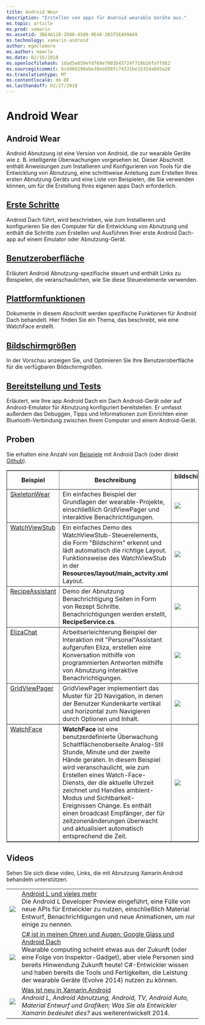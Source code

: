 ```yaml
---
title: Android Wear
description: "Erstellen von apps für Android wearable Geräte aus."
ms.topic: article
ms.prod: xamarin
ms.assetid: 3BE4A128-2D88-4500-9E48-20375EA99A49
ms.technology: xamarin-android
author: mgmclemore
ms.author: mamcle
ms.date: 02/16/2018
ms.openlocfilehash: 1dad5e859efdf69e7003b45724f718b16faffd62
ms.sourcegitcommit: 6cd40d190abe38edd50fc74331be15324a845a28
ms.translationtype: MT
ms.contentlocale: de-DE
ms.lasthandoff: 02/27/2018
---
```

# <a name="android-wear"></a>Android Wear

## <a name="android-wear"></a>Android Wear

Android Abnutzung ist eine Version von Android, die zur wearable Geräte wie z. B. intelligente Überwachungen vorgesehen ist. Dieser Abschnitt enthält Anweisungen zum Installieren und Konfigurieren von Tools für die Entwicklung von Abnutzung, eine schrittweise Anleitung zum Erstellen Ihres ersten Abnutzung Geräts und eine Liste von Beispielen, die Sie verwenden können, um für die Erstellung Ihres eigenen apps Dach erforderlich.

##  <a name="getting-startedandroidwearget-startedindexmd"></a>[Erste Schritte](~/android/wear/get-started/index.md)

Android Dach führt, wird beschrieben, wie zum Installieren und konfigurieren Sie den Computer für die Entwicklung von Abnutzung und enthält die Schritte zum Erstellen und Ausführen Ihrer erste Android Dach-app auf einem Emulator oder Abnutzung-Gerät.

##  <a name="user-interfaceandroidwearuser-interfaceindexmd"></a>[Benutzeroberfläche](~/android/wear/user-interface/index.md)

Erläutert Android Abnutzung-spezifische steuert und enthält Links zu Beispielen, die veranschaulichen, wie Sie diese Steuerelemente verwenden.

##  <a name="platform-featuresandroidwearplatformindexmd"></a>[Plattformfunktionen](~/android/wear/platform/index.md)

Dokumente in diesem Abschnitt werden spezifische Funktionen für Android Dach behandelt. Hier finden Sie ein Thema, das beschreibt, wie eine WatchFace erstellt.

##  <a name="screen-sizesandroidwearscreen-sizesmd"></a>[Bildschirmgrößen](~/android/wear/screen-sizes.md)

In der Vorschau anzeigen Sie, und Optimieren Sie Ihre Benutzeroberfläche für die verfügbaren Bildschirmgrößen.

##  <a name="deployment--testingandroidweardeploy-testindexmd"></a>[Bereitstellung und Tests](~/android/wear/deploy-test/index.md)

Erläutert, wie Ihre app Android Dach ein Dach Android-Gerät oder auf Android-Emulator für Abnutzung konfiguriert bereitstellen. Er umfasst außerdem das Debuggen, Tipps und Informationen zum Einrichten einer Bluetooth-Verbindung zwischen Ihrem Computer und einem Android-Gerät.


<a name="Samples" />

## <a name="samples"></a>Proben

Sie erhalten eine Anzahl von [Beispiele](https://developer.xamarin.com/samples/android/Android%20Wear/) mit Android Dach (oder direkt [Github](https://github.com/xamarin/monodroid-samples/tree/master/wear)). 

<table align="center" border="1" cellpadding="1" cellspacing="1">
  <thead>
      <th>
          <strong>Beispiel</strong>
      </th>
      <th>
          <strong>Beschreibung</strong>
      </th>
      <th>
          <strong>bildschirmabbildung von</strong>
      </th>
  </thead>
  <tbody>
  <tr>
      <td valign="top">
          <a href="https://developer.xamarin.com/samples/SkeletonWear/">SkeletonWear</a>
      </td>
      <td valign="top">
Ein einfaches Beispiel der Grundlagen der wearable-Projekte, einschließlich GridViewPager und interaktive Benachrichtigungen.
      </td>
      <td>
          <img src="Images/skeleton.png" class="tableimg">
      </td>
  </tr>
  <tr>
      <td valign="top">
          <a href="https://developer.xamarin.com/samples/WatchViewStub/">WatchViewStub</a>
      </td>
      <td valign="top">
Ein einfaches Demo des WatchViewStub-Steuerelements, die Form "Bildschirm" erkennt und lädt automatisch die richtige Layout.
Funktionsweise des WatchViewStub in der <b>Resources/layout/main_actvity.xml</b> Layout.
      </td>
      <td>
          <img src="Images/watchview.png" class="tableimg">
      </td>
  </tr>
  <tr>
      <td valign="top">
          <a href="https://developer.xamarin.com/samples/RecipeAssistant/">RecipeAssistant</a>
      </td>
      <td valign="top">
Demo der Abnutzung Benachrichtigung Seiten in Form von Rezept Schritte. Benachrichtigungen werden erstellt, <b>RecipeService.cs</b>.
      </td>
      <td>
          <img src="Images/recipeassist.png" class="tableimg">
      </td>
  </tr>
  <tr>
      <td valign="top">
          <a href="https://developer.xamarin.com/samples/ElizaChat/">ElizaChat</a>
      </td>
      <td valign="top">
Arbeitserleichterung Beispiel der Interaktion mit "Personal"Assistant aufgerufen Eliza, erstellen eine Konversation mithilfe von programmierten Antworten mithilfe von Abnutzung interaktive Benachrichtigungen.
      </td>
      <td>
          <img src="Images/eliza.png" class="tableimg">
      </td>
  </tr>
  <tr>
      <td valign="top">
          <a href="https://developer.xamarin.com/samples/GridViewPager/">GridViewPager</a>
      </td>
      <td valign="top">
GridViewPager implementiert das Muster für 2D Navigation, in denen der Benutzer Kundenkarte vertikal und horizontal zum Navigieren durch Optionen und Inhalt.
      </td>
      <td>
          <img src="Images/gridviewpager.png" class="tableimg">
      </td>
  </tr>
  <tr>
      <td valign="top">
          <a href="https://developer.xamarin.com/samples/monodroid/wear/WatchFace">WatchFace</a>
      </td>
      <td valign="top">
          <b>WatchFace</b> ist eine benutzerdefinierte Überwachung Schaltflächenoberseite Analog-Stil Stunde, Minute und der zweite Hände geraten. In diesem Beispiel wird veranschaulicht, wie zum Erstellen eines Watch-Face-Diensts, der die aktuelle Uhrzeit zeichnet und Handles ambient-Modus und Sichtbarkeit-Ereignissen Change. Es enthält einen broadcast Empfänger, der für zeitzonenänderungen überwacht und aktualisiert automatisch entsprechend die Zeit.
      </td>
      <td>
          <img src="Images/watchface.png" class="tableimg">
      </td>
  </tr>
  </tbody>
</table>

##  <a name="videos"></a>Videos

Sehen Sie sich diese video, Links, die mit Abnutzung Xamarin.Android behandeln unterstützen.

<table align="center" border="0" cellpadding="1" cellspacing="1">
    <tr>
        <td>
        <a href="http://blog.xamarin.com/webinar-recording-android-l-and-so-much-more/"><img src="Images/video-android-l.png" border="0"/ /></td>
        <td><a href="http://blog.xamarin.com/webinar-recording-android-l-and-so-much-more/">Android L und vieles mehr</a>
        <br />
Die Android L Developer Preview eingeführt, eine Fülle von neue APIs für Entwickler zu nutzen, einschließlich Material Entwurf, Benachrichtigungen und neue Animationen, um nur einige zu nennen.</td>
    </tr>
    <tr>
        <td>
        <a href="https://www.youtube.com/watch?v=80H8tXByZQc"><img src="Images/video-eyes-ears.png" border="0" / /></td>
        <td><a href="https://www.youtube.com/watch?v=80H8tXByZQc">C# ist in meinen Ohren und Augen: Google Glass und Android Dach</a>
        <br />
Wearable computing scheint etwas aus der Zukunft (oder eine Folge von Inspektor-Gadget), aber viele Personen sind bereits Hinwendung Zukunft heute! C#-Entwickler wissen und haben bereits die Tools und Fertigkeiten, die Leistung der wearable Geräte (Evolve 2014) nutzen zu können.</td>
    </tr>
    <tr>
        <td>
        <a href="https://www.youtube.com/watch?v=Gpqc2XZIQfU"><img src="Images/video-whats-new.png" border="0" / /></td>
        <td><a href="https://www.youtube.com/watch?v=Gpqc2XZIQfU">Was ist neu in Xamarin.Android</a>
        <br />
        <i>Android L, Android Abnutzung, Android, TV, Android Auto, Material Entwurf und Grafiken; Was Sie als Entwickler Xamarin bedeutet dies? </i> aus weiterentwickelt 2014.</td>
    </tr>
</table>


<!--

March 18
http://blog.xamarin.com/android-wear/

August 14
http://blog.xamarin.com/android-l-developer-preview-android-wear-support/

August 27
http://blog.xamarin.com/tips-for-your-first-android-wear-app/

Watch Face
https://github.com/Redth/Xamarin.Wear.WatchFace
-->
